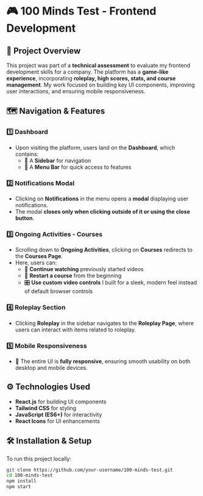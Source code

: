 # 🎮 100 Minds Test - Frontend Development  

## 📌 Project Overview  
This project was part of a **technical assessment** to evaluate my frontend development skills for a company. The platform has a **game-like experience**, incorporating **roleplay, high scores, stats, and course management**. My work focused on building key UI components, improving user interactions, and ensuring mobile responsiveness.  

## 🗺️ Navigation & Features  

### 1️⃣ **Dashboard**  
- Upon visiting the platform, users land on the **Dashboard**, which contains:  
  - 📌 A **Sidebar** for navigation  
  - 📌 A **Menu Bar** for quick access to features  

### 2️⃣ **Notifications Modal**  
- Clicking on **Notifications** in the menu opens a **modal** displaying user notifications.  
- The modal **closes only when clicking outside of it or using the close button**.  

### 3️⃣ **Ongoing Activities - Courses**  
- Scrolling down to **Ongoing Activities**, clicking on **Courses** redirects to the **Courses Page**.  
- Here, users can:  
  - 🎥 **Continue watching** previously started videos  
  - 🔄 **Restart a course** from the beginning  
  - 🎛 **Use custom video controls** I built for a sleek, modern feel instead of default browser controls  

### 4️⃣ **Roleplay Section**  
- Clicking **Roleplay** in the sidebar navigates to the **Roleplay Page**, where users can interact with items related to roleplay.  

### 5️⃣ **Mobile Responsiveness**  
- 📱 The entire UI is **fully responsive**, ensuring smooth usability on both desktop and mobile devices.  

## ⚙️ Technologies Used  
- **React.js** for building UI components  
- **Tailwind CSS** for styling  
- **JavaScript (ES6+)** for interactivity  
- **React Icons** for UI enhancements  

## 🛠️ Installation & Setup  
To run this project locally:  

```sh
git clone https://github.com/your-username/100-minds-test.git
cd 100-minds-test
npm install
npm start
